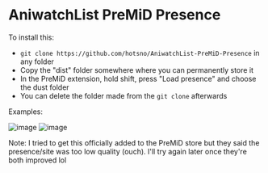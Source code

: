 # AniwatchList PreMiD Presence
To install this:
- `git clone https://github.com/hotsno/AniwatchList-PreMiD-Presence` in any folder
- Copy the "dist" folder somewhere where you can permanently store it
- In the PreMiD extension, hold shift, press "Load presence" and choose the dust folder
- You can delete the folder made from the `git clone` afterwards

Examples:

![image](https://user-images.githubusercontent.com/71658949/106698731-401bde00-6596-11eb-9250-f222e9e4be78.png)
![image](https://user-images.githubusercontent.com/71658949/106698766-532eae00-6596-11eb-8ba6-dd8a133e9c47.png)

Note: I tried to get this officially added to the PreMiD store but they said the presence/site was too low quality (ouch). I'll try again later once they're both improved lol
